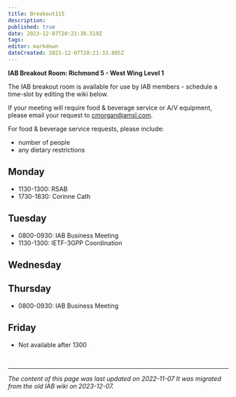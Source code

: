 ```yaml
---
title: Breakout115
description: 
published: true
date: 2023-12-07T20:21:38.519Z
tags: 
editor: markdown
dateCreated: 2023-12-07T20:21:33.805Z
---
```


**IAB Breakout Room: Richmond 5 - West Wing Level 1**

The IAB breakout room is available for use by IAB members - schedule a time-slot by editing the wiki below.

If your meeting will require food & beverage service or A/V equipment, please email your request to cmorgan@amsl.com.

For food & beverage service requests, please include:

- number of people
- any dietary restrictions

## Monday
- 1130-1300: RSAB
- 1730-1830: Corinne Cath
## Tuesday
- 0800-0930: IAB Business Meeting
- 1130-1300: IETF-3GPP Coordination
## Wednesday
## Thursday
- 0800-0930: IAB Business Meeting
## Friday
- Not available after 1300

&nbsp;
&nbsp;
&nbsp;

---

*The content of this page was last updated on 2022-11-07 It was migrated from the old IAB wiki on 2023-12-07.*
